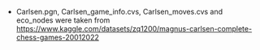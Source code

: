 - Carlsen.pgn, Carlsen_game_info.cvs, Carlsen_moves.cvs and eco_nodes were taken from https://www.kaggle.com/datasets/zq1200/magnus-carlsen-complete-chess-games-20012022
